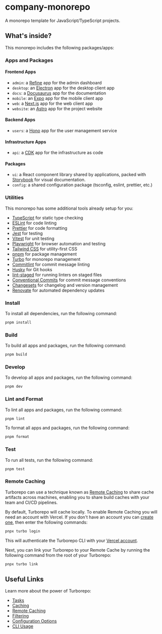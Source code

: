 # company-monorepo

A monorepo template for JavaScript/TypeScript projects.

## What's inside?

This monorepo includes the following packages/apps:

### Apps and Packages

#### Frontend Apps

- `admin`: a [Refine](https://refine.dev) app for the admin dashboard
- `desktop`: an [Electron](https://www.electronjs.org/) app for the desktop client app
- `docs`: a [Docusaurus](https://docusaurus.io/) app for the documentation
- `mobile`: an [Expo](https://expo.dev/) app for the mobile client app
- `web`: a [Next.js](https://nextjs.org/) app for the web client app
- `website`: an [Astro](https://astro.build/) app for the project website

#### Backend Apps

- `users`: a [Hono](https://hono.dev/) app for the user management service

#### Infrastructure Apps

- `api`: a [CDK](https://www.terraform.io/cdktf) app for the infrastructure as code

#### Packages

- `ui`: a React component library shared by applications, packed with [Storybook](https://storybook.js.org/) for visual documentation.
- `config`: a shared configuration package (tsconfig, eslint, prettier, etc.)

### Utilities

This monorepo has some additional tools already setup for you:

- [TypeScript](https://www.typescriptlang.org/) for static type checking
- [ESLint](https://eslint.org/) for code linting
- [Prettier](https://prettier.io) for code formatting
- [Jest](https://jestjs.io/) for testing
- [Vitest](https://vitest.dev/) for unit testing
- [Playwright](https://playwright.dev/) for browser automation and testing
- [Tailwind CSS](https://tailwindcss.com/) for utility-first CSS
- [pnpm](https://pnpm.io/) for package management
- [Turbo](https://turbo.build/repo) for monorepo management
- [Commitlint](https://commitlint.js.org/) for commit message linting
- [Husky](https://typicode.github.io/husky) for Git hooks
- [lint-staged](https://www.npmjs.com/package/lint-staged) for running linters on staged files
- [Conventional Commits](https://www.conventionalcommits.org/) for commit message conventions
- [Changesets](https://github.com/changesets/changesets) for changelog and version management
- [Renovate](https://www.mend.io/renovate/) for automated dependency updates

### Install

To install all dependencies, run the following command:

```bash
pnpm install
```

### Build

To build all apps and packages, run the following command:

```bash
pnpm build
```

### Develop

To develop all apps and packages, run the following command:

```bash
pnpm dev
```

### Lint and Format

To lint all apps and packages, run the following command:

```bash
pnpm lint
```

To format all apps and packages, run the following command:

```bash
pnpm format
```

### Test

To run all tests, run the following command:

```bash
pnpm test
```

### Remote Caching

Turborepo can use a technique known as [Remote Caching](https://turbo.build/repo/docs/core-concepts/remote-caching) to share cache artifacts across machines, enabling you to share build caches with your team and CI/CD pipelines.

By default, Turborepo will cache locally. To enable Remote Caching you will need an account with Vercel. If you don't have an account you can [create one](https://vercel.com/signup), then enter the following commands:

```bash
pnpx turbo login
```

This will authenticate the Turborepo CLI with your [Vercel account](https://vercel.com/docs/concepts/personal-accounts/overview).

Next, you can link your Turborepo to your Remote Cache by running the following command from the root of your Turborepo:

```bash
pnpx turbo link
```

## Useful Links

Learn more about the power of Turborepo:

- [Tasks](https://turbo.build/repo/docs/core-concepts/monorepos/running-tasks)
- [Caching](https://turbo.build/repo/docs/core-concepts/caching)
- [Remote Caching](https://turbo.build/repo/docs/core-concepts/remote-caching)
- [Filtering](https://turbo.build/repo/docs/core-concepts/monorepos/filtering)
- [Configuration Options](https://turbo.build/repo/docs/reference/configuration)
- [CLI Usage](https://turbo.build/repo/docs/reference/command-line-reference)
